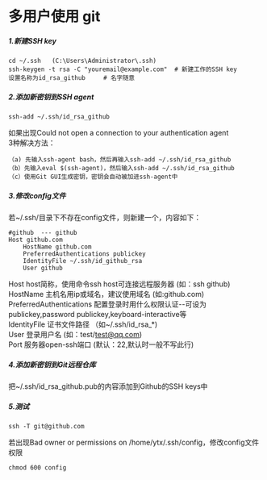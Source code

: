 # 多用户使用 git

##### 1.新建SSH key  
```
cd ~/.ssh   (C:\Users\Administrator\.ssh)  
ssh-keygen -t rsa -C "youremail@example.com"  # 新建工作的SSH key
设置名称为id_rsa_github     # 名字随意
```

##### 2.添加新密钥到SSH agent
```
ssh-add ~/.ssh/id_rsa_github
```
如果出现Could not open a connection to your authentication agent  
3种解决方法：
```
（a) 先输入ssh-agent bash，然后再输入ssh-add ~/.ssh/id_rsa_github
（b）先输入eval $(ssh-agent)，然后输入ssh-add ~/.ssh/id_rsa_github
（c）使用Git GUI生成密钥，密钥会自动被加进ssh-agent中
```

##### 3.修改config文件  
若~/.ssh/目录下不存在config文件，则新建一个，内容如下：
```
#github  --- github
Host github.com
    HostName github.com
    PreferredAuthentications publickey
    IdentityFile ~/.ssh/id_github_rsa
    User github
```
Host host简称，使用命令ssh host可连接远程服务器 (如：ssh github)  
HostName 主机名用ip或域名，建议使用域名 (如:github.com)  
PreferredAuthentications 配置登录时用什么权限认证--可设为publickey,password publickey,keyboard-interactive等  
IdentityFile 证书文件路径 （如~/.ssh/id_rsa_*)  
User 登录用户名 (如：test/test@qq.com)  
Port 服务器open-ssh端口 (默认：22,默认时一般不写此行) 

##### 4.添加新密钥到Git远程仓库  
把~/.ssh/id_rsa_github.pub的内容添加到Github的SSH keys中

##### 5.测试
```
ssh -T git@github.com
```
若出现Bad owner or permissions on /home/ytx/.ssh/config，修改config文件权限
```
chmod 600 config
```
